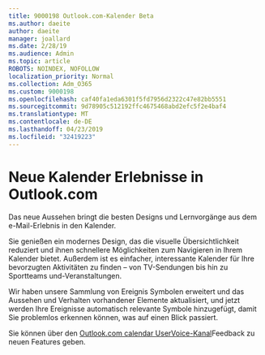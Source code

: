 ```yaml
---
title: 9000198 Outlook.com-Kalender Beta
ms.author: daeite
author: daeite
manager: joallard
ms.date: 2/28/19
ms.audience: Admin
ms.topic: article
ROBOTS: NOINDEX, NOFOLLOW
localization_priority: Normal
ms.collection: Adm_O365
ms.custom: 9000198
ms.openlocfilehash: caf40fa1eda6301f5fd7956d2322c47e82bb5551
ms.sourcegitcommit: 9d78905c512192ffc4675468abd2efc5f2e4baf4
ms.translationtype: MT
ms.contentlocale: de-DE
ms.lasthandoff: 04/23/2019
ms.locfileid: "32419223"
---
```

# <a name="new-calendar-experiences-coming-to-outlookcom"></a>Neue Kalender Erlebnisse in Outlook.com

Das neue Aussehen bringt die besten Designs und Lernvorgänge aus dem e-Mail-Erlebnis in den Kalender.

Sie genießen ein modernes Design, das die visuelle Übersichtlichkeit reduziert und ihnen schnellere Möglichkeiten zum Navigieren in Ihrem Kalender bietet. Außerdem ist es einfacher, interessante Kalender für Ihre bevorzugten Aktivitäten zu finden – von TV-Sendungen bis hin zu Sportteams und-Veranstaltungen.

Wir haben unsere Sammlung von Ereignis Symbolen erweitert und das Aussehen und Verhalten vorhandener Elemente aktualisiert, und jetzt werden Ihre Ereignisse automatisch relevante Symbole hinzugefügt, damit Sie problemlos erkennen können, was auf einen Blick passiert.

Sie können über den [Outlook.com calendar UserVoice-Kanal](https://outlook.uservoice.com/forums/601444-new-experiences-in-outlook-com?category_id=209197)Feedback zu neuen Features geben.